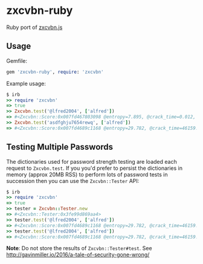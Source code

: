 # zxcvbn-ruby

Ruby port of [zxcvbn.js](https://github.com/dropbox/zxcvbn)

## Usage

Gemfile:

```ruby
gem 'zxcvbn-ruby', require: 'zxcvbn'
```

Example usage:

```ruby
$ irb
>> require 'zxcvbn'
=> true
>> Zxcvbn.test('@lfred2004', ['alfred'])
=> #<Zxcvbn::Score:0x007fd467803098 @entropy=7.895, @crack_time=0.012, @crack_time_display="instant", @score=0, @match_sequence=[#<Zxcvbn::Match matched_word="alfred", token="@lfred", i=0, j=5, rank=1, pattern="dictionary", dictionary_name="user_inputs", l33t=true, sub={"@"=>"a"}, sub_display"@ -> a", base_entropy0.0, uppercase_entropy0.0, l33t_entropy1, entropy1.0, #<Zxcvbn::Match i=6, j=9, token="2004", pattern="year", entropy=6.894817763307944], @password="@lfred2004", @calc_time=0.003436>
>> Zxcvbn.test('asdfghju7654rewq', ['alfred'])
=> #<Zxcvbn::Score:0x007fd4689c1168 @entropy=29.782, @crack_time=46159.451, @crack_time_display="14 hours", @score=2, @match_sequence=[#<Zxcvbn::Match pattern="spatial", i=0, j=15, token="asdfghju7654rewq", graph="qwerty", turns=5, shifted_count=0, entropy=29.7820508329166>], password"asdfghju7654rewq", calc_time0.00526
```

## Testing Multiple Passwords

The dictionaries used for password strength testing are loaded each request to `Zxcvbn.test`. If you you'd prefer to persist the dictionaries in memory (approx 20MB RSS) to perform lots of password tests in succession then you can use the `Zxcvbn::Tester` API:

```ruby
$ irb
>> require 'zxcvbn'
=> true
>> tester = Zxcvbn::Tester.new
=> #<Zxcvbn::Tester:0x3fe99d869aa4>
>> tester.test('@lfred2004', ['alfred'])
=> #<Zxcvbn::Score:0x007fd4689c1168 @entropy=29.782, @crack_time=46159.451, @crack_time_display="14 hours", @score=2, @match_sequence=[#<Zxcvbn::Match pattern="spatial", i=0, j=15, token="asdfghju7654rewq", graph="qwerty", turns=5, shifted_count=0, entropy=29.7820508329166>], password"asdfghju7654rewq", calc_time0.00526
>> tester.test('@lfred2004', ['alfred'])
=> #<Zxcvbn::Score:0x007fd4689c1168 @entropy=29.782, @crack_time=46159.451, @crack_time_display="14 hours", @score=2, @match_sequence=[#<Zxcvbn::Match pattern="spatial", i=0, j=15, token="asdfghju7654rewq", graph="qwerty", turns=5, shifted_count=0, entropy=29.7820508329166>], password"asdfghju7654rewq", calc_time0.00526
```

**Note**: Do not store the results of `Zxcvbn::Tester#test`. See http://gavinmiller.io/2016/a-tale-of-security-gone-wrong/
